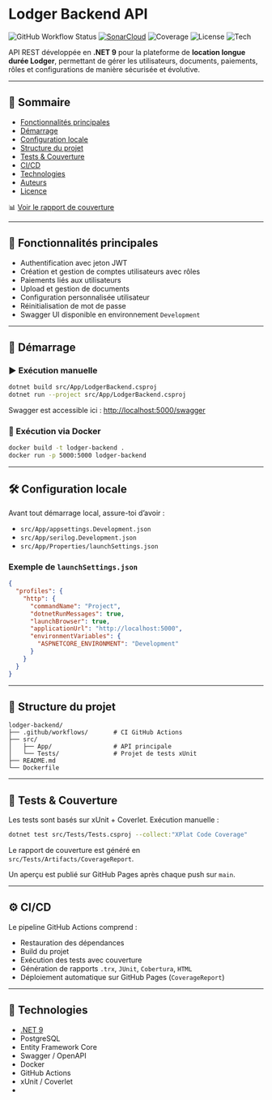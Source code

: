 # Lodger Backend API

![GitHub Workflow Status](https://github.com/Nayzow/lodger-backend/actions/workflows/ci.yml/badge.svg)
[![SonarCloud](https://sonarcloud.io/api/project_badges/measure?project=Nayzow_lodger-backend&metric=alert_status)](https://sonarcloud.io/summary/new_code?id=Nayzow_lodger-backend)
![Coverage](https://img.shields.io/badge/coverage-dynamic-lightgrey?style=flat)
![License](https://img.shields.io/badge/license-MIT-blue.svg)
![Tech](https://img.shields.io/badge/.NET-9.0-blue)

API REST développée en **.NET 9** pour la plateforme de **location longue durée Lodger**, permettant de gérer les utilisateurs, documents, paiements, rôles et configurations de manière sécurisée et évolutive.

---

## 📁 Sommaire

- [Fonctionnalités principales](#fonctionnalités-principales)
- [Démarrage](#démarrage)
- [Configuration locale](#configuration-locale)
- [Structure du projet](#structure-du-projet)
- [Tests & Couverture](#tests--couverture)
- [CI/CD](#cicd)
- [Technologies](#technologies)
- [Auteurs](#auteurs)
- [Licence](#licence)

📊 [Voir le rapport de couverture](https://nayzow.github.io/lodger-backend/)

---

## 🎯 Fonctionnalités principales

- Authentification avec jeton JWT
- Création et gestion de comptes utilisateurs avec rôles
- Paiements liés aux utilisateurs
- Upload et gestion de documents
- Configuration personnalisée utilisateur
- Réinitialisation de mot de passe
- Swagger UI disponible en environnement `Development`

---

## 🚀 Démarrage

### ▶️ Exécution manuelle

```bash
dotnet build src/App/LodgerBackend.csproj
dotnet run --project src/App/LodgerBackend.csproj
```

Swagger est accessible ici : [http://localhost:5000/swagger](http://localhost:5000/swagger)

### 🐳 Exécution via Docker

```bash
docker build -t lodger-backend .
docker run -p 5000:5000 lodger-backend
```

---

## 🛠️ Configuration locale

Avant tout démarrage local, assure-toi d’avoir :

- `src/App/appsettings.Development.json`
- `src/App/serilog.Development.json`
- `src/App/Properties/launchSettings.json`

### Exemple de `launchSettings.json`

```json
{
  "profiles": {
    "http": {
      "commandName": "Project",
      "dotnetRunMessages": true,
      "launchBrowser": true,
      "applicationUrl": "http://localhost:5000",
      "environmentVariables": {
        "ASPNETCORE_ENVIRONMENT": "Development"
      }
    }
  }
}
```

---

## 📂 Structure du projet

```
lodger-backend/
├── .github/workflows/       # CI GitHub Actions
├── src/
│   ├── App/                 # API principale
│   └── Tests/               # Projet de tests xUnit
├── README.md
└── Dockerfile
```

---

## 🧪 Tests & Couverture

Les tests sont basés sur xUnit + Coverlet. Exécution manuelle :

```bash
dotnet test src/Tests/Tests.csproj --collect:"XPlat Code Coverage"
```

Le rapport de couverture est généré en `src/Tests/Artifacts/CoverageReport`.

Un aperçu est publié sur GitHub Pages après chaque push sur `main`.

---

## ⚙️ CI/CD

Le pipeline GitHub Actions comprend :

- Restauration des dépendances
- Build du projet
- Exécution des tests avec couverture
- Génération de rapports `.trx`, `JUnit`, `Cobertura`, `HTML`
- Déploiement automatique sur GitHub Pages (`CoverageReport`)

---

## 🧰 Technologies

- [.NET 9](https://dotnet.microsoft.com/en-us/download)
- PostgreSQL
- Entity Framework Core
- Swagger / OpenAPI
- Docker
- GitHub Actions
- xUnit / Coverlet
- 